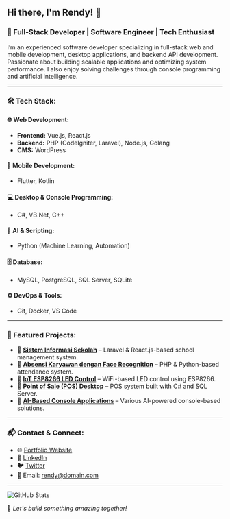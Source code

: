 ## Hi there, I'm Rendy! 👋  
### 🚀 Full-Stack Developer | Software Engineer | Tech Enthusiast  

I’m an experienced software developer specializing in full-stack web and mobile development, desktop applications, and backend API development. Passionate about building scalable applications and optimizing system performance. I also enjoy solving challenges through console programming and artificial intelligence.

---

### 🛠 Tech Stack:
#### 🌐 Web Development:
- **Frontend:** Vue.js, React.js
- **Backend:** PHP (CodeIgniter, Laravel), Node.js, Golang
- **CMS:** WordPress

#### 📱 Mobile Development:
- Flutter, Kotlin

#### 💻 Desktop & Console Programming:
- C#, VB.Net, C++

#### 🧠 AI & Scripting:
- Python (Machine Learning, Automation)

#### 🗄️ Database:
- MySQL, PostgreSQL, SQL Server, SQLite

#### ⚙️ DevOps & Tools:
- Git, Docker, VS Code

---

### 📌 Featured Projects:
- 🔹 **[Sistem Informasi Sekolah](https://github.com/prof-rendy/sistem-informasi-sekolah)** – Laravel & React.js-based school management system.
- 🔹 **[Absensi Karyawan dengan Face Recognition](https://github.com/prof-rendy/absensi-face-recognition)** – PHP & Python-based attendance system.
- 🔹 **[IoT ESP8266 LED Control](https://github.com/prof-rendy/iot-esp8266-led-control)** – WiFi-based LED control using ESP8266.
- 🔹 **[Point of Sale (POS) Desktop](https://github.com/prof-rendy/pos-desktop)** – POS system built with C# and SQL Server.
- 🔹 **[AI-Based Console Applications](https://github.com/prof-rendy/ai-console-programs)** – Various AI-powered console-based solutions.

---

### 📬 Contact & Connect:
- 🌐 [Portfolio Website](https://impactfurniture.my.id)
- 💼 [LinkedIn](https://linkedin.com/in/prof-rendy)
- 🐦 [Twitter](https://twitter.com/prof-rendy)
- 📧 Email: rendy@domain.com

---

![GitHub Stats](https://github-readme-stats.vercel.app/api?username=prof-rendy&show_icons=true&theme=radical)

🚀 *Let's build something amazing together!*
